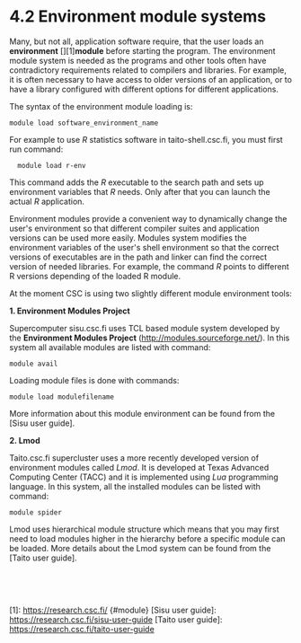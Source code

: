 # 4.2 Environment module systems

Many, but not all, application software require, that the user loads an
**environment** [][1]<span style="font-style: normal;">**module**</span>
before starting the program. The environment module system is needed as
the programs and other tools often have contradictory requirements
related to compilers and libraries. For example, it is often necessary
to have access to older versions of an application, or to have a library
configured with different options for different applications.

The syntax of the environment module loading is:

    module load software_environment_name

For example to use *R* statistics software in taito-shell.csc.fi, you
must first run command:

      module load r-env

This command adds the *R* executable to the search path and sets up
environment variables that *R* needs. Only after that you can launch the
actual *R* application.

Environment modules provide a convenient way to dynamically change the
user's environment so that different compiler suites and application
versions can be used more easily. Modules system modifies the
environment variables of the user's shell environment so that the
correct versions of executables are in the path and linker can find the
correct version of needed libraries. For example, the command *R* points
to different R versions depending of the loaded R module.

At the moment CSC is using two slightly different module environment
tools:

**1. Environment Modules Project**

Supercomputer sisu.csc.fi uses TCL based module system developed by the
**Environment Modules Project** (<http://modules.sourceforge.net/>). In
this system all available modules are listed with command:

    module avail

Loading module files is done with commands:

    module load modulefilename

More information about this module environment can be found from the
[Sisu user guide].

**2. Lmod**

Taito.csc.fi supercluster uses a more recently developed version of
environment modules called *Lmod*. It is developed at Texas Advanced
Computing Center (TACC) and it is implemented using *Lua* programming
language. In this system, all the installed modules can be listed with
command:

    module spider

Lmod uses hierarchical module structure which means that you may first
need to load modules higher in the hierarchy before a specific module
can be loaded. More details about the Lmod system can be found from the
[Taito user guide].

 

 

  [1]: https://research.csc.fi/ {#module}
  [Sisu user guide]: https://research.csc.fi/sisu-user-guide
  [Taito user guide]: https://research.csc.fi/taito-user-guide

